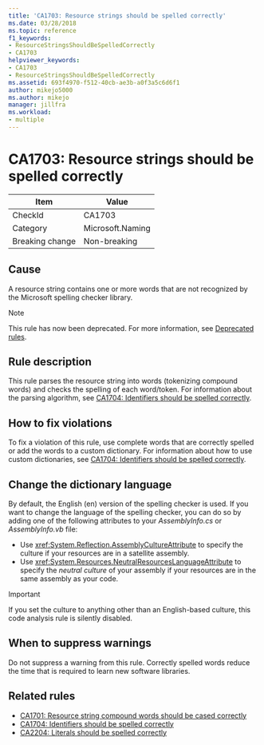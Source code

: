 ```yaml
---
title: 'CA1703: Resource strings should be spelled correctly'
ms.date: 03/28/2018
ms.topic: reference
f1_keywords:
- ResourceStringsShouldBeSpelledCorrectly
- CA1703
helpviewer_keywords:
- CA1703
- ResourceStringsShouldBeSpelledCorrectly
ms.assetid: 693f4970-f512-40cb-ae3b-a0f3a5c6d6f1
author: mikejo5000
ms.author: mikejo
manager: jillfra
ms.workload:
- multiple
---
```

# CA1703: Resource strings should be spelled correctly

|Item|Value|
|-|-|
|CheckId|CA1703|
|Category|Microsoft.Naming|
|Breaking change|Non-breaking|

## Cause
A resource string contains one or more words that are not recognized by the Microsoft spelling checker library.

> [!NOTE]
> This rule has now been deprecated. For more information, see [Deprecated rules](fxcop-rule-port-status.md#deprecated-rules).

## Rule description

This rule parses the resource string into words (tokenizing compound words) and checks the spelling of each word/token. For information about the parsing algorithm, see [CA1704: Identifiers should be spelled correctly](../code-quality/ca1704.md).

## How to fix violations

To fix a violation of this rule, use complete words that are correctly spelled or add the words to a custom dictionary. For information about how to use custom dictionaries, see [CA1704: Identifiers should be spelled correctly](../code-quality/ca1704.md).

## Change the dictionary language

By default, the English (en) version of the spelling checker is used. If you want to change the language of the spelling checker, you can do so by adding one of the following attributes to your *AssemblyInfo.cs* or *AssemblyInfo.vb* file:

- Use <xref:System.Reflection.AssemblyCultureAttribute> to specify the culture if your resources are in a satellite assembly.
- Use <xref:System.Resources.NeutralResourcesLanguageAttribute> to specify the *neutral culture* of your assembly if your resources are in the same assembly as your code.

> [!IMPORTANT]
> If you set the culture to anything other than an English-based culture, this code analysis rule is silently disabled.

## When to suppress warnings

Do not suppress a warning from this rule. Correctly spelled words reduce the time that is required to learn new software libraries.

## Related rules

- [CA1701: Resource string compound words should be cased correctly](../code-quality/ca1701.md)
- [CA1704: Identifiers should be spelled correctly](../code-quality/ca1704.md)
- [CA2204: Literals should be spelled correctly](../code-quality/ca2204.md)
